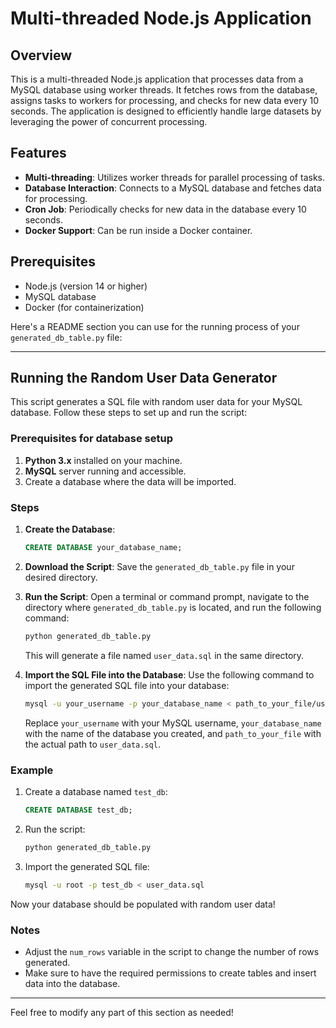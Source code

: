 # Multi-threaded Node.js Application

## Overview

This is a multi-threaded Node.js application that processes data from a MySQL database using worker threads. It fetches rows from the database, assigns tasks to workers for processing, and checks for new data every 10 seconds. The application is designed to efficiently handle large datasets by leveraging the power of concurrent processing.

## Features

- **Multi-threading**: Utilizes worker threads for parallel processing of tasks.
- **Database Interaction**: Connects to a MySQL database and fetches data for processing.
- **Cron Job**: Periodically checks for new data in the database every 10 seconds.
- **Docker Support**: Can be run inside a Docker container.

## Prerequisites

- Node.js (version 14 or higher)
- MySQL database
- Docker (for containerization)


Here's a README section you can use for the running process of your `generated_db_table.py` file:

---

## Running the Random User Data Generator

This script generates a SQL file with random user data for your MySQL database. Follow these steps to set up and run the script:

### Prerequisites for database setup

1. **Python 3.x** installed on your machine.
2. **MySQL** server running and accessible.
3. Create a database where the data will be imported.

### Steps

1. **Create the Database**:
   ```sql
   CREATE DATABASE your_database_name;
   ```

2. **Download the Script**:
   Save the `generated_db_table.py` file in your desired directory.

3. **Run the Script**:
   Open a terminal or command prompt, navigate to the directory where `generated_db_table.py` is located, and run the following command:
   ```bash
   python generated_db_table.py
   ```

   This will generate a file named `user_data.sql` in the same directory.

4. **Import the SQL File into the Database**:
   Use the following command to import the generated SQL file into your database:
   ```bash
   mysql -u your_username -p your_database_name < path_to_your_file/user_data.sql
   ```

   Replace `your_username` with your MySQL username, `your_database_name` with the name of the database you created, and `path_to_your_file` with the actual path to `user_data.sql`.

### Example

1. Create a database named `test_db`:
   ```sql
   CREATE DATABASE test_db;
   ```

2. Run the script:
   ```bash
   python generated_db_table.py
   ```

3. Import the generated SQL file:
   ```bash
   mysql -u root -p test_db < user_data.sql
   ```

Now your database should be populated with random user data!

### Notes
- Adjust the `num_rows` variable in the script to change the number of rows generated.
- Make sure to have the required permissions to create tables and insert data into the database.

---

Feel free to modify any part of this section as needed!